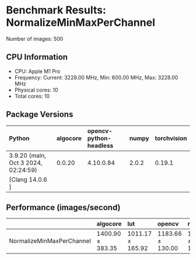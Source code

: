 # Benchmark Results: NormalizeMinMaxPerChannel

Number of images: 500

## CPU Information

- CPU: Apple M1 Pro
- Frequency: Current: 3228.00 MHz, Min: 600.00 MHz, Max: 3228.00 MHz
- Physical cores: 10
- Total cores: 10

## Package Versions

| Python                                | algocore   | opencv-python-headless   | numpy   | torchvision   |
|:--------------------------------------|:-----------|:-------------------------|:--------|:--------------|
| 3.9.20 (main, Oct  3 2024, 02:24:59)  | 0.0.20     | 4.10.0.84                | 2.0.2   | 0.19.1        |
| [Clang 14.0.6 ]                       |            |                          |         |               |

## Performance (images/second)

|                           | algocore         | lut              | opencv           | numpy            | simsimd   |
|:--------------------------|:-----------------|:-----------------|:-----------------|:-----------------|:----------|
| NormalizeMinMaxPerChannel | 1400.90 ± 383.35 | 1011.17 ± 165.92 | 1183.66 ± 130.00 | 1159.70 ± 136.37 | N/A       |
